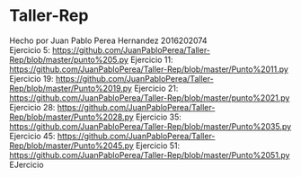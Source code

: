 # Taller-Rep
Hecho por Juan Pablo Perea Hernandez 2016202074
<br/>Ejercicio 5: https://github.com/JuanPabloPerea/Taller-Rep/blob/master/punto%205.py
Ejercicio 11: https://github.com/JuanPabloPerea/Taller-Rep/blob/master/Punto%2011.py
Ejercicio 19: https://github.com/JuanPabloPerea/Taller-Rep/blob/master/Punto%2019.py
Ejercicio 21: https://github.com/JuanPabloPerea/Taller-Rep/blob/master/punto%2021.py
Ejercicio 28: https://github.com/JuanPabloPerea/Taller-Rep/blob/master/Punto%2028.py
Ejercicio 35: https://github.com/JuanPabloPerea/Taller-Rep/blob/master/Punto%2035.py
Ejercicio 45: https://github.com/JuanPabloPerea/Taller-Rep/blob/master/Punto%2045.py
Ejercicio 51: https://github.com/JuanPabloPerea/Taller-Rep/blob/master/Punto%2051.py
EJercicio 
